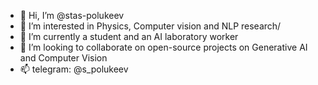 - 👋 Hi, I’m @stas-polukeev
- 👀 I’m interested in Physics, Computer vision and NLP research/
- 🌱 I’m currently a student and an AI laboratory worker
- 💞️ I’m looking to collaborate on open-source projects on Generative AI and Computer Vision
- 📫 telegram: @s_polukeev


<!---
stas-polukeev/stas-polukeev is a ✨ special ✨ repository because its `README.md` (this file) appears on your GitHub profile.
You can click the Preview link to take a look at your changes.
--->
